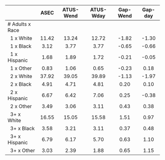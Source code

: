 
|                      |         ASEC |    ATUS-Wend |    ATUS-Wday |     Gap-Wend |      Gap-day |
| -------------------- | :----------: | :----------: | :----------: | :----------: | :----------: |
| # Adults x Race      |              |              |              |              |              |
| &nbsp;&nbsp;1 x White |        11.42 |        13.24 |        12.72 |        -1.82 |        -1.30 |
| &nbsp;&nbsp;1 x Black |         3.12 |         3.77 |         3.77 |        -0.65 |        -0.66 |
| &nbsp;&nbsp;1 x Hispanic |         1.68 |         1.89 |         1.72 |        -0.21 |        -0.05 |
| &nbsp;&nbsp;1 x Other |         0.83 |         1.06 |         0.65 |        -0.23 |         0.18 |
| &nbsp;&nbsp;2 x White |        37.92 |        39.05 |        39.89 |        -1.13 |        -1.97 |
| &nbsp;&nbsp;2 x Black |         4.91 |         4.71 |         4.81 |         0.20 |         0.10 |
| &nbsp;&nbsp;2 x Hispanic |         6.67 |         6.42 |         7.06 |         0.25 |        -0.38 |
| &nbsp;&nbsp;2 x Other |         3.49 |         3.06 |         3.11 |         0.43 |         0.38 |
| &nbsp;&nbsp;3+ x White |        16.55 |        15.05 |        15.58 |         1.51 |         0.97 |
| &nbsp;&nbsp;3+ x Black |         3.58 |         3.21 |         3.11 |         0.37 |         0.48 |
| &nbsp;&nbsp;3+ x Hispanic |         6.79 |         6.17 |         5.70 |         0.63 |         1.10 |
| &nbsp;&nbsp;3+ x Other |         3.03 |         2.39 |         1.88 |         0.65 |         1.15 |

